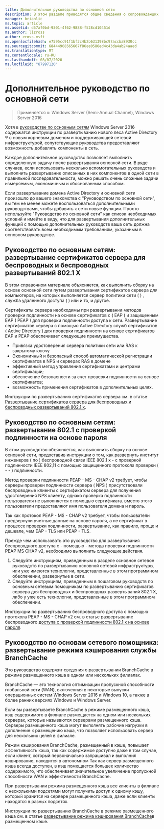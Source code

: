 ```yaml
---
title: Дополнительные руководства по основной сети
description: В этом разделе приводятся общие сведения о сопровождающих руководствах по сети Windows Server 2016 Core.
manager: brianlic
ms.topic: article
ms.assetid: d57af0bd-9301-4f62-9888-f528cd10451d
ms.author: lizross
author: eross-msft
ms.openlocfilehash: e7595cc91f1bf3c4b2b631398bc97accba8930cc
ms.sourcegitcommit: 68444968565667f86ee0586ed4c43da4ab24aaed
ms.translationtype: MT
ms.contentlocale: ru-RU
ms.lasthandoff: 08/07/2020
ms.locfileid: "87997120"
---
```

# <a name="core-network-companion-guidance"></a>Дополнительное руководство по основной сети

>Применяется к: Windows Server (Semi-Annual Channel), Windows Server 2016

Хотя в [руководстве по основным сетям](../core-network-guide.md) Windows Server 2016 содержатся инструкции по развертыванию нового леса Active Directory &reg; с новым корневым доменом и поддерживающей сетевой инфраструктурой, сопутствующие руководства предоставляют возможность добавлять компоненты в сеть.

Каждое дополнительное руководство позволяет выполнить определенную задачу после развертывания основной сети. В ряде случаев, если использовать несколько вспомогательных руководств и выполнить развертывание описанных в них компонентов в одной сети в правильной последовательности, можно решать очень сложные задачи измеряемым, экономичным и обоснованным способом.

Если развертывание домена Active Directory и основной сети произошло до вашего знакомства с "Руководством по основной сети", вы тем не менее можете воспользоваться дополнительными руководствами, чтобы добавить к сети новые функции. Просто используйте "Руководство по основной сети" как список необходимых условий и имейте в виду, что для развертывания дополнительных функций с помощью дополнительных руководств ваша сеть должна соответствовать всем необходимым требованиям, указанным в основном руководстве.

## <a name="core-network-companion-guide-deploy-server-certificates-for-8021x-wired-and-wireless-deployments"></a>Руководство по основным сетям: развертывание сертификатов сервера для беспроводных и беспроводных развертываний 802.1 X

В этом справочном материале объясняется, как выполнить сборку на основе основной сети путем развертывания сертификатов сервера для компьютеров, на которых выполняется сервер политики сети \( \) , служба удаленного доступа \( \) или и то, и другое.

Сертификаты сервера необходимы при развертывании методов проверки подлинности на основе сертификатов с \( EAP \) и защищенным EAP \( PEAP \) для проверки подлинности доступа к сети. Развертывание сертификатов сервера с помощью Active Directory служб сертификатов \( Active Directory \) для проверки подлинности на основе сертификатов EAP и PEAP обеспечивает следующие преимущества.

- Привязка удостоверения сервера политики сети или RAS к закрытому ключу
- Экономичный и безопасный способ автоматической регистрации сертификатов в NPS и серверах RAS в домене
- эффективный метод управления сертификатами и центрами сертификации;
- обеспечение безопасности за счет проверки подлинности на основе сертификатов;
- возможность применения сертификатов в дополнительных целях.

Инструкции по развертыванию сертификатов сервера см. в статье [Развертывание сертификатов сервера для беспроводных и беспроводных развертываний 802.1 x](server-certs/Deploy-Server-Certificates-for-802.1X-Wired-and-Wireless-Deployments.md).
## <a name="core-network-companion-guide-deploy-password-based-8021x-authenticated-wireless-access"></a>Руководство по основным сетям: развертывание 802.1 с проверкой подлинности на основе пароля

В этом руководство объясняется, как выполнить сборку на основе основной сети, предоставив инструкции о том, как развернуть институт инженеров \( по \) беспроводной связи IEEE 802.1 x \- с проверкой подлинности IEEE 802,11 с помощью защищенного протокола проверки \( \- \- \) подлинности.

Метод проверки подлинности PEAP \- MS \- CHAP v2 требует, чтобы серверы проверки подлинности сервера \( NPS \) присутствовали беспроводные клиенты с сертификатом сервера для получения удостоверения NPS клиенту, однако проверка подлинности пользователя не выполняется с помощью сертификата. вместо этого пользователи предоставляют имя пользователя домена и пароль.

Так как протокол PEAP \- MS \- CHAP v2 требует, чтобы пользователи предвернули учетные данные на основе пароля, а не сертификат в процессе проверки подлинности, развертывание, как правило, проще и дешевле, чем EAP \- TLS или PEAP \- TLS.

Прежде чем использовать это руководство для развертывания беспроводного доступа с \- помощью \- метода проверки подлинности PEAP MS CHAP v2, необходимо выполнить следующие действия.

1. Следуйте инструкциям, приведенным в разделе основное сетевое руководств по развертыванию основной сетевой инфраструктуры, или уже имеются технологии, представленные в этом программном обеспечении, развернутые в сети.
2. Следуйте инструкциям, приведенным в пошаговом руководств по основным сетевым помощникам по развертыванию сертификатов сервера для беспроводных и беспроводных развертываний 802.1 X, либо у уже есть технологии, представленные в этом программном обеспечении.

Инструкции по развертыванию беспроводного доступа с помощью протокола PEAP \- MS \- CHAP v2 см. в статье развертывание беспроводного [доступа с проверкой подлинности 802.1 x на основе пароля](wireless/a-deploy-8021X-wireless-access.md).

## <a name="core-network-companion-guide-deploy-branchcache-hosted-cache-mode"></a>Руководство по основам сетевого помощника: развертывание режима кэширования службы BranchCache

Это руководство содержит сведения о развертывании BranchCache в режиме размещенного кэша в одном или нескольких филиалах.

BranchCache — это технология оптимизации пропускной способности глобальной сети (WAN), включенная в некоторые выпуски операционных систем Windows Server 2016 и Windows 10, а также в более ранних версиях Windows и Windows Server.

Если вы развертываете BranchCache в режиме размещенного кэша, кэш содержимого в филиале размещается на одном или нескольких серверах, которые называются серверами размещенного кэша. Серверы размещенного кэша могут выполнять рабочие нагрузки в дополнение к размещению кэша, что позволяет использовать сервер для нескольких целей в филиале.

Режим кэширования BranchCache, размещенный в кэше, повышает эффективность кэша, так как содержимое доступно даже в том случае, если клиент, который первоначально запрашивал и выполнил кэширование, находится в автономном Так как сервер размещенного кэша всегда доступен, в кэш помещается большее количество содержимого, что обеспечивает значительное увеличение пропускной способности WAN и эффективности BranchCache.

При развертывании режима размещенного кэша все клиенты в филиале с несколькими подсетями могут получить доступ к одному кэшу, который хранится на сервере размещенного кэша, даже если клиенты находятся в разных подсетях.

Инструкции по развертыванию BranchCache в режиме размещенного кэша см. в статье [развертывание режима кэширования BranchCache](bc-hcm/1-Deploy-Bc-Hcm.md)в размещенном кэше.
